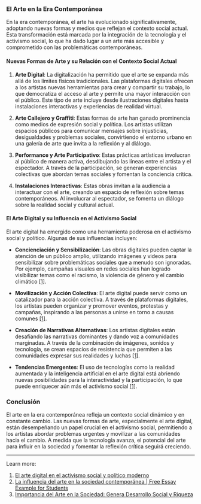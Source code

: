 ### El Arte en la Era Contemporánea

En la era contemporánea, el arte ha evolucionado significativamente, adoptando nuevas formas y medios que reflejan el contexto social actual. Esta transformación está marcada por la integración de la tecnología y el activismo social, lo que ha dado lugar a un arte más accesible y comprometido con las problemáticas contemporáneas.

#### Nuevas Formas de Arte y su Relación con el Contexto Social Actual

1. **Arte Digital**: La digitalización ha permitido que el arte se expanda más allá de los límites físicos tradicionales. Las plataformas digitales ofrecen a los artistas nuevas herramientas para crear y compartir su trabajo, lo que democratiza el acceso al arte y permite una mayor interacción con el público. Este tipo de arte incluye desde ilustraciones digitales hasta instalaciones interactivas y experiencias de realidad virtual.
    
2. **Arte Callejero y Graffiti**: Estas formas de arte han ganado prominencia como medios de expresión social y política. Los artistas utilizan espacios públicos para comunicar mensajes sobre injusticias, desigualdades y problemas sociales, convirtiendo el entorno urbano en una galería de arte que invita a la reflexión y al diálogo.
    
3. **Performance y Arte Participativo**: Estas prácticas artísticas involucran al público de manera activa, desdibujando las líneas entre el artista y el espectador. A través de la participación, se generan experiencias colectivas que abordan temas sociales y fomentan la conciencia crítica.
    
4. **Instalaciones Interactivas**: Estas obras invitan a la audiencia a interactuar con el arte, creando un espacio de reflexión sobre temas contemporáneos. Al involucrar al espectador, se fomenta un diálogo sobre la realidad social y cultural actual.
    

#### El Arte Digital y su Influencia en el Activismo Social

El arte digital ha emergido como una herramienta poderosa en el activismo social y político. Algunas de sus influencias incluyen:

- **Concienciación y Sensibilización**: Las obras digitales pueden captar la atención de un público amplio, utilizando imágenes y videos para sensibilizar sobre problemáticas sociales que a menudo son ignoradas. Por ejemplo, campañas visuales en redes sociales han logrado visibilizar temas como el racismo, la violencia de género y el cambio climático [[1]](https://elarteristico.org/arte-digital/el-arte-digital-en-el-activismo-social-y-politico-moderno/).
    
- **Movilización y Acción Colectiva**: El arte digital puede servir como un catalizador para la acción colectiva. A través de plataformas digitales, los artistas pueden organizar y promover eventos, protestas y campañas, inspirando a las personas a unirse en torno a causas comunes [[1]](https://elarteristico.org/arte-digital/el-arte-digital-en-el-activismo-social-y-politico-moderno/).
    
- **Creación de Narrativas Alternativas**: Los artistas digitales están desafiando las narrativas dominantes y dando voz a comunidades marginadas. A través de la combinación de imágenes, sonidos y tecnología, se crean espacios de resistencia que permiten a las comunidades expresar sus realidades y luchas [[1]](https://elarteristico.org/arte-digital/el-arte-digital-en-el-activismo-social-y-politico-moderno/).
    
- **Tendencias Emergentes**: El uso de tecnologías como la realidad aumentada y la inteligencia artificial en el arte digital está abriendo nuevas posibilidades para la interactividad y la participación, lo que puede enriquecer aún más el activismo social [[1]](https://elarteristico.org/arte-digital/el-arte-digital-en-el-activismo-social-y-politico-moderno/).
    

### Conclusión

El arte en la era contemporánea refleja un contexto social dinámico y en constante cambio. Las nuevas formas de arte, especialmente el arte digital, están desempeñando un papel crucial en el activismo social, permitiendo a los artistas abordar problemas urgentes y movilizar a las comunidades hacia el cambio. A medida que la tecnología avanza, el potencial del arte para influir en la sociedad y fomentar la reflexión crítica seguirá creciendo.

---

Learn more:

1. [El arte digital en el activismo social y político moderno](https://elarteristico.org/arte-digital/el-arte-digital-en-el-activismo-social-y-politico-moderno/)
2. [La influencia del arte en la sociedad contemporánea | Free Essay Example for Students](https://aithor.com/essay-examples/la-influencia-del-arte-en-la-sociedad-contemporanea)
3. [Importancia del Arte en la Sociedad: Genera Desarrollo Social y Riqueza](https://fundacionbotin.org/sala-de-prensa/importancia-arte-en-la-sociedad/)